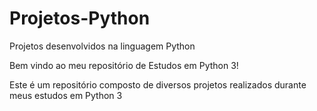 # Projetos-Python
Projetos desenvolvidos na linguagem Python

Bem vindo ao meu repositório de Estudos em Python 3!


Este é um repositório composto de diversos projetos realizados durante meus estudos em Python 3
